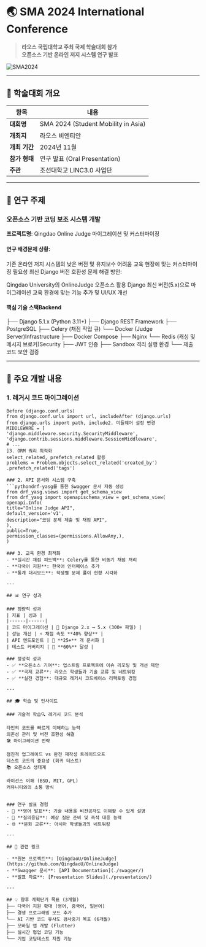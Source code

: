 # 🌏 SMA 2024 International Conference

> **라오스 국립대학교 주최 국제 학술대회 참가**<br>
> **오픈소스 기반 온라인 저지 시스템 연구 발표**

![SMA2024](./img/laos-conference.png)

---

## 📌 학술대회 개요

| 항목 | 내용 |
|------|------|
| **대회명** | SMA 2024 (Student Mobility in Asia) |
| **개최지** | 라오스 비엔티안 |
| **개최 기간** | 2024년 11월 |
| **참가 형태** | 연구 발표 (Oral Presentation) |
| **주관** | 조선대학교 LINC3.0 사업단 |

---

## 🎯 연구 주제

### 오픈소스 기반 코딩 보조 시스템 개발

**프로젝트명**: Qingdao Online Judge 마이그레이션 및 커스터마이징

#### 연구 배경문제 상황:

기존 온라인 저지 시스템의 낮은 버전 및 유지보수 어려움
교육 현장에 맞는 커스터마이징 필요성
최신 Django 버전 호환성 문제
해결 방안:

Qingdao University의 OnlineJudge 오픈소스 활용
Django 최신 버전(5.x)으로 마이그레이션
교육 환경에 맞는 기능 추가 및 UI/UX 개선


#### 핵심 기술 스택Backend
├── Django 5.1.x (Python 3.11+)
├── Django REST Framework
├── PostgreSQL
├── Celery (채점 작업 큐)
└── Docker (Judge Server)Infrastructure
├── Docker Compose
├── Nginx
└── Redis (캐싱 및 메시지 브로커)Security
├── JWT 인증
├── Sandbox 격리 실행 환경
└── 제출 코드 보안 검증

---

## 🔧 주요 개발 내용

### 1. 레거시 코드 마이그레이션
```pythonDjango 2.x → 5.x 주요 변경사항 대응1. URL 패턴 업데이트
Before (django.conf.urls)
from django.conf.urls import url, includeAfter (django.urls)
from django.urls import path, include2. 미들웨어 설정 변경
MIDDLEWARE = [
'django.middleware.security.SecurityMiddleware',
'django.contrib.sessions.middleware.SessionMiddleware',
# ...
]3. ORM 쿼리 최적화
select_related, prefetch_related 활용
problems = Problem.objects.select_related('created_by')
.prefetch_related('tags')

### 2. API 문서화 시스템 구축
```pythondrf-yasg를 통한 Swagger 문서 자동 생성
from drf_yasg.views import get_schema_view
from drf_yasg import openapischema_view = get_schema_view(
openapi.Info(
title="Online Judge API",
default_version='v1',
description="코딩 문제 제출 및 채점 API",
),
public=True,
permission_classes=(permissions.AllowAny,),
)

### 3. 교육 환경 최적화
- **실시간 채점 피드백**: Celery를 통한 비동기 채점 처리
- **다국어 지원**: 한국어 인터페이스 추가
- **통계 대시보드**: 학생별 문제 풀이 현황 시각화

---

## 📊 연구 성과

### 정량적 성과
| 지표 | 성과 |
|------|------|
| 코드 마이그레이션 | 🔄 Django 2.x → 5.x (300+ 파일) |
| 성능 개선 | ⚡ 채점 속도 **40% 향상** |
| API 엔드포인트 | 📡 **25+** 개 문서화 |
| 테스트 커버리지 | 🧪 **60%** 달성 |

### 정성적 성과
- ✅ **오픈소스 기여**: 업스트림 프로젝트에 이슈 리포팅 및 개선 제안
- ✅ **국제 교류**: 라오스 학생들과 기술 교류 및 네트워킹
- ✅ **실전 경험**: 대규모 레거시 코드베이스 리팩토링 경험

---

## 🎓 학습 및 인사이트

### 기술적 학습🔍 레거시 코드 분석

타인의 코드를 빠르게 이해하는 능력
의존성 관리 및 버전 호환성 해결
🛠 마이그레이션 전략

점진적 업그레이드 vs 완전 재작성 트레이드오프
테스트 코드의 중요성 (회귀 테스트)
📚 오픈소스 생태계

라이선스 이해 (BSD, MIT, GPL)
커뮤니티와의 소통 방식


### 연구 발표 경험
- 🎤 **영어 발표**: 기술 내용을 비전공자도 이해할 수 있게 설명
- 🤝 **질의응답**: 예상 질문 준비 및 즉석 대응 능력
- 🌐 **문화 교류**: 아시아 학생들과의 네트워킹

---

## 🔗 관련 링크

- **원본 프로젝트**: [QingdaoU/OnlineJudge](https://github.com/QingdaoU/OnlineJudge)
- **Swagger 문서**: [API Documentation](./swagger/)
- **발표 자료**: [Presentation Slides](./presentation/)

---

## 💡 향후 계획단기 목표 (3개월)
├── 다국어 지원 확대 (영어, 중국어, 일본어)
├── 경쟁 프로그래밍 모드 추가
└── AI 기반 코드 유사도 검사중기 목표 (6개월)
├── 모바일 앱 개발 (Flutter)
├── 실시간 협업 코딩 기능
└── 기업 코딩테스트 지원 기능
